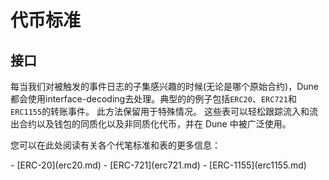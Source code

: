 # 代币标准

## 接口

每当我们对被触发的事件日志的子集感兴趣的时候(无论是哪个原始合约)，Dune都会使用interface-decoding去处理。典型的的例子包括`ERC20`、`ERC721`和`ERC1155`的转账事件。 此方法保留用于特殊情况。 这些表可以轻松跟踪流入和流出合约以及钱包的同质化以及非同质化代币，并在 Dune 中被广泛使用。

您可以在此处阅读有关各个代笔标准和表的更多信息：

<div class="cards grid" markdown>
- [ERC-20](erc20.md)
- [ERC-721](erc721.md)
- [ERC-1155](erc1155.md)
</div>
